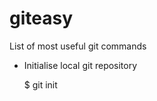 giteasy
=======

List of most useful git commands

* Initialise local git repository

    $ git init